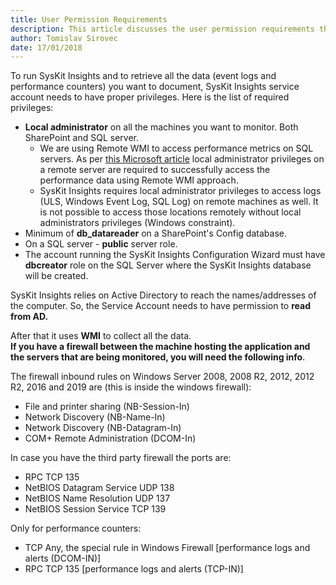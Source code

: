 ```yaml
---
title: User Permission Requirements
description: This article discusses the user permission requirements that are necessary in order to successfully use SysKit Insights.
author: Tomislav Sirovec
date: 17/01/2018
---
```


To run SysKit Insights and to retrieve all the data (event logs and performance counters) you want to document, SysKit Insights service account needs to have proper privileges. Here is the list of required privileges:

* __Local administrator__ on all the machines you want to monitor. Both SharePoint and SQL server.
    * We are using Remote WMI to access performance metrics on SQL servers. As per [this Microsoft article](https://docs.microsoft.com/en-us/windows/desktop/wmisdk/connecting-to-wmi-on-a-remote-computer) local administrator privileges on a remote server are required to successfully access the performance data using Remote WMI approach. 
    * SysKit Insights requires local administrator privileges to access logs (ULS, Windows Event Log, SQL Log) on remote machines as well. It is not possible to access those locations remotely without local administrators privileges (Windows constraint).
* Minimum of __db_datareader__ on a SharePoint's Config database.
* On a SQL server - __public__ server role.
* The account running the SysKit Insights Configuration Wizard must have __dbcreator__ role on the SQL Server where the SysKit Insights database will be created.

SysKit Insights relies on Active Directory to reach the names/addresses of the computer. So, the Service Account needs to have permission to __read from AD.__  

After that it uses __WMI__ to collect all the data.  
__If you have a firewall between the machine hosting the application and the servers that are being monitored, you will need the following info__.

The firewall inbound rules on Windows Server 2008, 2008 R2, 2012, 2012 R2, 2016 and 2019 are (this is inside the windows firewall):

* File and printer sharing (NB-Session-In)
* Network Discovery (NB-Name-In)
* Network Discovery (NB-Datagram-In)
* COM+ Remote Administration (DCOM-In)

In case you have the third party firewall the ports are:

* RPC TCP 135
* NetBIOS Datagram Service UDP 138
* NetBIOS Name Resolution UDP 137
* NetBIOS Session Service TCP 139

Only for performance counters:

* TCP Any, the special rule in Windows Firewall [performance logs and alerts (DCOM-IN)]
* RPC TCP 135 [performance logs and alerts (TCP-IN)]
